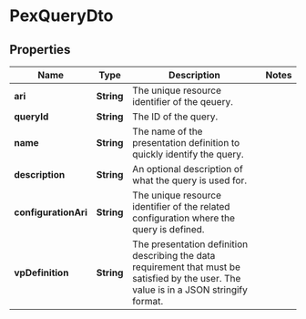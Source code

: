 # PexQueryDto

## Properties

| Name                 | Type       | Description                                                                                                                              | Notes |
| -------------------- | ---------- | ---------------------------------------------------------------------------------------------------------------------------------------- | ----- |
| **ari**              | **String** | The unique resource identifier of the qeuery.                                                                                            |       |
| **queryId**          | **String** | The ID of the query.                                                                                                                     |       |
| **name**             | **String** | The name of the presentation definition to quickly identify the query.                                                                   |       |
| **description**      | **String** | An optional description of what the query is used for.                                                                                   |       |
| **configurationAri** | **String** | The unique resource identifier of the related configuration where the query is defined.                                                  |       |
| **vpDefinition**     | **String** | The presentation definition describing the data requirement that must be satisfied by the user. The value is in a JSON stringify format. |       |
